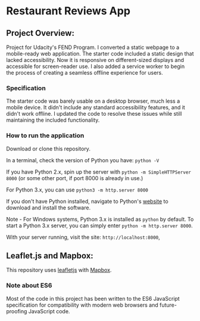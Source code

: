 # Restaurant Reviews App 

## Project Overview: 

Project for Udacity's FEND Program. I converted a static webpage to a mobile-ready web application. The starter code included a static design that lacked accessibility. Now it is responsive on different-sized displays and accessible for screen-reader use. I also added a service worker to begin the process of creating a seamless offline experience for users.

### Specification

The starter code was barely usable on a desktop browser, much less a mobile device. It didn't include any standard accessibility features, and it didn't work offline. I updated the code to resolve these issues while still maintaining the included functionality.

### How to run the application

Download or clone this repository. 

In a terminal, check the version of Python you have: `python -V`

If you have Python 2.x, spin up the server with `python -m SimpleHTTPServer 8000` 
(or some other port, if port 8000 is already in use.) 

For Python 3.x, you can use `python3 -m http.server 8000`

If you don't have Python installed, navigate to Python's [website](https://www.python.org/) to download and install the software.

Note -  For Windows systems, Python 3.x is installed as `python` by default. To start a Python 3.x server, you can simply enter `python -m http.server 8000`.
   
With your server running, visit the site: `http://localhost:8000`,

## Leaflet.js and Mapbox:

This repository uses [leafletjs](https://leafletjs.com/) with [Mapbox](https://www.mapbox.com/). 

### Note about ES6

Most of the code in this project has been written to the ES6 JavaScript specification for compatibility with modern web browsers and future-proofing JavaScript code. 

